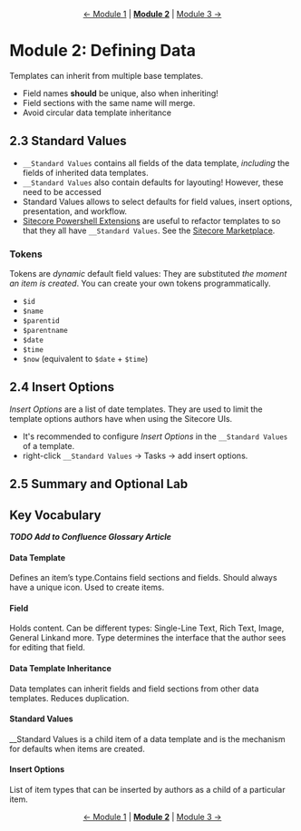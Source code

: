 <p align="center">
    <a href="module-1.md">← Module 1</a> | <strong><a href="#">Module 2</a></strong> | <a href="module-3.md">Module 3 →</a>
</p>

# Module 2: Defining Data

Templates can inherit from multiple base templates.
* Field names **should** be unique, also when inheriting!
* Field sections with the same name will merge.
* Avoid circular data template inheritance

## 2.3 Standard Values

* `__Standard Values` contains all fields of the data template, *including* the fields of inherited data templates.
* `__Standard Values` also contain defaults for layouting! However, these need to be accessed
* Standard Values allows to select defaults for field values, insert options, presentation, and workflow.
* [Sitecore Powershell Extensions][1] are useful to refactor templates to so that they all have `__Standard Values`. See
  the [Sitecore Marketplace][2].

### Tokens

Tokens are *dynamic* default field values: They are substituted *the moment an item is created*. You can create your own
tokens programmatically.

* `$id`
* `$name`
* `$parentid`
* `$parentname`
* `$date`
* `$time`
* `$now` (equivalent to `$date` + `$time`)

## 2.4 Insert Options

*Insert Options* are a list of date templates. They are used to limit the template options authors have when using the
Sitecore UIs.

* It's recommended to configure *Insert Options* in the `__Standard Values` of a template.
* right-click `__Standard Values` → Tasks → add insert options.

## 2.5 Summary and Optional Lab

## Key Vocabulary

***TODO Add to Confluence Glossary Article***

#### Data Template
Defines an item’s type.Contains field sections and fields. Should always have a unique icon. Used to create items.
#### Field
Holds content. Can be different types: Single-Line Text, Rich Text, Image, General Linkand more. Type determines the
interface that the author sees for editing that field.
#### Data Template Inheritance
Data templates can inherit fields and field sections from other data templates. Reduces duplication.
#### Standard Values
__Standard Values is a child item of a data template and is the mechanism for defaults when items are created.
#### Insert Options
List of item types that can be inserted by authors as a child of a particular item.

[1]: https://marketplace.sitecore.net/Modules/S/Sitecore_PowerShell_console.aspx
[2]: https://marketplace.sitecore.net

<p align="center">
    <a href="module-1.md">← Module 1</a> | <strong><a href="#">Module 2</a></strong> | <a href="module-3.md">Module 3 →</a>
</p>
